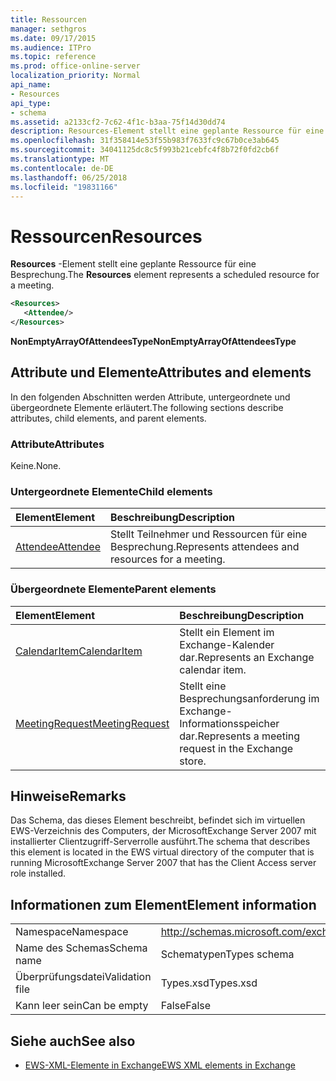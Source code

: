```yaml
---
title: Ressourcen
manager: sethgros
ms.date: 09/17/2015
ms.audience: ITPro
ms.topic: reference
ms.prod: office-online-server
localization_priority: Normal
api_name:
- Resources
api_type:
- schema
ms.assetid: a2133cf2-7c62-4f1c-b3aa-75f14d30dd74
description: Resources-Element stellt eine geplante Ressource für eine Besprechung.
ms.openlocfilehash: 31f358414e53f55b983f7633fc9c67b0ce3ab645
ms.sourcegitcommit: 34041125dc8c5f993b21cebfc4f8b72f0fd2cb6f
ms.translationtype: MT
ms.contentlocale: de-DE
ms.lasthandoff: 06/25/2018
ms.locfileid: "19831166"
---
```

# <a name="resources"></a><span data-ttu-id="af560-103">Ressourcen</span><span class="sxs-lookup"><span data-stu-id="af560-103">Resources</span></span>

<span data-ttu-id="af560-104">**Resources** -Element stellt eine geplante Ressource für eine Besprechung.</span><span class="sxs-lookup"><span data-stu-id="af560-104">The **Resources** element represents a scheduled resource for a meeting.</span></span> 
  
```xml
<Resources>
   <Attendee/>
</Resources>
```

 <span data-ttu-id="af560-105">**NonEmptyArrayOfAttendeesType**</span><span class="sxs-lookup"><span data-stu-id="af560-105">**NonEmptyArrayOfAttendeesType**</span></span>
## <a name="attributes-and-elements"></a><span data-ttu-id="af560-106">Attribute und Elemente</span><span class="sxs-lookup"><span data-stu-id="af560-106">Attributes and elements</span></span>

<span data-ttu-id="af560-107">In den folgenden Abschnitten werden Attribute, untergeordnete und übergeordnete Elemente erläutert.</span><span class="sxs-lookup"><span data-stu-id="af560-107">The following sections describe attributes, child elements, and parent elements.</span></span>
  
### <a name="attributes"></a><span data-ttu-id="af560-108">Attribute</span><span class="sxs-lookup"><span data-stu-id="af560-108">Attributes</span></span>

<span data-ttu-id="af560-109">Keine.</span><span class="sxs-lookup"><span data-stu-id="af560-109">None.</span></span>
  
### <a name="child-elements"></a><span data-ttu-id="af560-110">Untergeordnete Elemente</span><span class="sxs-lookup"><span data-stu-id="af560-110">Child elements</span></span>

|<span data-ttu-id="af560-111">**Element**</span><span class="sxs-lookup"><span data-stu-id="af560-111">**Element**</span></span>|<span data-ttu-id="af560-112">**Beschreibung**</span><span class="sxs-lookup"><span data-stu-id="af560-112">**Description**</span></span>|
|:-----|:-----|
|[<span data-ttu-id="af560-113">Attendee</span><span class="sxs-lookup"><span data-stu-id="af560-113">Attendee</span></span>](attendee.md) <br/> |<span data-ttu-id="af560-114">Stellt Teilnehmer und Ressourcen für eine Besprechung.</span><span class="sxs-lookup"><span data-stu-id="af560-114">Represents attendees and resources for a meeting.</span></span>  <br/> |
   
### <a name="parent-elements"></a><span data-ttu-id="af560-115">Übergeordnete Elemente</span><span class="sxs-lookup"><span data-stu-id="af560-115">Parent elements</span></span>

|<span data-ttu-id="af560-116">**Element**</span><span class="sxs-lookup"><span data-stu-id="af560-116">**Element**</span></span>|<span data-ttu-id="af560-117">**Beschreibung**</span><span class="sxs-lookup"><span data-stu-id="af560-117">**Description**</span></span>|
|:-----|:-----|
|[<span data-ttu-id="af560-118">CalendarItem</span><span class="sxs-lookup"><span data-stu-id="af560-118">CalendarItem</span></span>](calendaritem.md) <br/> |<span data-ttu-id="af560-119">Stellt ein Element im Exchange-Kalender dar.</span><span class="sxs-lookup"><span data-stu-id="af560-119">Represents an Exchange calendar item.</span></span>  <br/> |
|[<span data-ttu-id="af560-120">MeetingRequest</span><span class="sxs-lookup"><span data-stu-id="af560-120">MeetingRequest</span></span>](meetingrequest.md) <br/> |<span data-ttu-id="af560-121">Stellt eine Besprechungsanforderung im Exchange-Informationsspeicher dar.</span><span class="sxs-lookup"><span data-stu-id="af560-121">Represents a meeting request in the Exchange store.</span></span>  <br/> |
   
## <a name="remarks"></a><span data-ttu-id="af560-122">Hinweise</span><span class="sxs-lookup"><span data-stu-id="af560-122">Remarks</span></span>

<span data-ttu-id="af560-123">Das Schema, das dieses Element beschreibt, befindet sich im virtuellen EWS-Verzeichnis des Computers, der MicrosoftExchange Server 2007 mit installierter Clientzugriff-Serverrolle ausführt.</span><span class="sxs-lookup"><span data-stu-id="af560-123">The schema that describes this element is located in the EWS virtual directory of the computer that is running MicrosoftExchange Server 2007 that has the Client Access server role installed.</span></span>
  
## <a name="element-information"></a><span data-ttu-id="af560-124">Informationen zum Element</span><span class="sxs-lookup"><span data-stu-id="af560-124">Element information</span></span>

|||
|:-----|:-----|
|<span data-ttu-id="af560-125">Namespace</span><span class="sxs-lookup"><span data-stu-id="af560-125">Namespace</span></span>  <br/> |http://schemas.microsoft.com/exchange/services/2006/types  <br/> |
|<span data-ttu-id="af560-126">Name des Schemas</span><span class="sxs-lookup"><span data-stu-id="af560-126">Schema name</span></span>  <br/> |<span data-ttu-id="af560-127">Schematypen</span><span class="sxs-lookup"><span data-stu-id="af560-127">Types schema</span></span>  <br/> |
|<span data-ttu-id="af560-128">Überprüfungsdatei</span><span class="sxs-lookup"><span data-stu-id="af560-128">Validation file</span></span>  <br/> |<span data-ttu-id="af560-129">Types.xsd</span><span class="sxs-lookup"><span data-stu-id="af560-129">Types.xsd</span></span>  <br/> |
|<span data-ttu-id="af560-130">Kann leer sein</span><span class="sxs-lookup"><span data-stu-id="af560-130">Can be empty</span></span>  <br/> |<span data-ttu-id="af560-131">False</span><span class="sxs-lookup"><span data-stu-id="af560-131">False</span></span>  <br/> |
   
## <a name="see-also"></a><span data-ttu-id="af560-132">Siehe auch</span><span class="sxs-lookup"><span data-stu-id="af560-132">See also</span></span>



- [<span data-ttu-id="af560-133">EWS-XML-Elemente in Exchange</span><span class="sxs-lookup"><span data-stu-id="af560-133">EWS XML elements in Exchange</span></span>](ews-xml-elements-in-exchange.md)

